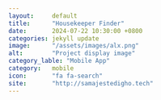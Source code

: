 ```yaml
---
layout:     default
title:      "Housekeeper Finder"
date:       2024-07-22 10:30:00 +0800
categories: jekyll update
image:      "/assets/images/alx.png"
alt:        "Project display image"
category_lable: "Mobile App"
category:   mobile
icon:       "fa fa-search"
site:       "http://samajestedigho.tech"
---
```

